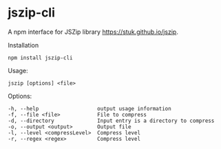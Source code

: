 # jszip-cli

A npm interface for JSZip library https://stuk.github.io/jszip.

Installation

```
npm install jszip-cli
```

Usage:
```
jszip [options] <file>
```
Options:

```
-h, --help                   output usage information
-f, --file <file>            File to compress
-d, --directory              Input entry is a directory to compress
-o, --output <output>        Output file
-l, --level <compressLevel>  Compress level
-r, --regex <regex>          Compress level
```